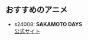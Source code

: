 ## おすすめのアニメ

- s24008: **SAKAMOTO DAYS**  
  [公式サイト](https://www.shonenjump.com/j/rensai/sakamoto.html)

